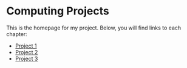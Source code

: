 # Computing Projects

This is the homepage for my project. Below, you will find links to each chapter:
- [Project 1](project_1.ipynb)
- [Project 2](project_2.ipynb)
- [Project 3](project_3.ipynb)